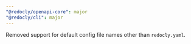 ```yaml
---
"@redocly/openapi-core": major
"@redocly/cli": major
---
```


Removed support for default config file names other than `redocly.yaml`.
